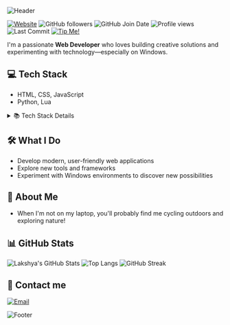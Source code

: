 ![Header](https://capsule-render.vercel.app/api?type=waving\&color=7dcc2f\&height=200\&section=header\&text=Hi%20There!%20I%27m%20Lakshya\&fontSize=35\&fontColor=ffffff)

[![Website](https://img.shields.io/badge/Website-lakshyasinghchauhan.com-0a0a0a?style=social\&logo=google-chrome)](https://lakshyasinghchauhan.com)
![GitHub followers](https://img.shields.io/github/followers/lakshyaelite?label=Followers\&logo=github)
![GitHub Join Date](https://img.shields.io/badge/dynamic/json?url=https%3A%2F%2Fapi.github.com%2Fusers%2Flakshyaelite\&query=created_at\&style=social\&logo=github\&label=Joined%20on)
![Profile views](https://komarev.com/ghpvc/?username=lakshyaelite\&style=social)
![Last Commit](https://img.shields.io/github/last-commit/lakshyaelite/lakshyaelite?logo=git)
[![Tip Me!](https://img.shields.io/badge/Tip%20Me%20-Get%20Me%20Toffee-green?logo=phonepe)](https://getmetoffee.vercel.app/payment.html?upiId=8320390785@pz&name=Lakshya+Singh+Chauhan&price=10)

I'm a passionate **Web Developer** who loves building creative solutions and experimenting with technology—especially on Windows.

## 💻 Tech Stack

* HTML, CSS, JavaScript
* Python, Lua

<details>
<summary>📚 Tech Stack Details</summary>

* Responsive Web Design with Flexbox & Grid
* JavaScript ES6+, DOM Manipulation
* Python scripting & small automation projects
* Lua for game scripting & mods

</details>

## 🛠️ What I Do

* Develop modern, user-friendly web applications
* Explore new tools and frameworks
* Experiment with Windows environments to discover new possibilities

## 🚴 About Me

* When I'm not on my laptop, you'll probably find me cycling outdoors and exploring nature!

## 📊 GitHub Stats

![Lakshya's GitHub Stats](https://github-readme-stats.vercel.app/api?username=lakshyaelite\&show_icons=true\&hide_border=true\&theme=default#gh-dark-mode-only)
![Top Langs](https://github-readme-stats.vercel.app/api/top-langs/?username=lakshyaelite\&layout=compact\&hide_border=true\&theme=default#gh-dark-mode-only)
![GitHub Streak](https://streak-stats.demolab.com?user=lakshyaelite\&hide_border=true\&theme=default#gh-dark-mode-only)

## 📧 Contact me

[![Email](https://img.shields.io/badge/Email-contact@lakshyasinghchauhan.com-green?style=social\&logo=gmail)](mailto:contact@lakshyasinghchauhan.com)

![Footer](https://capsule-render.vercel.app/api?type=waving\&color=7dcc2f\&height=200\&section=footer\&text=Thank%20you%20for%20visiting!\&fontSize=35\&fontColor=ffffff)


<!---
lakshyagithub/lakshyagithub is a ✨ special ✨ repository because its `README.md` (this file) appears on your GitHub profile.
You can click the Preview link to take a look at your changes.
--->
